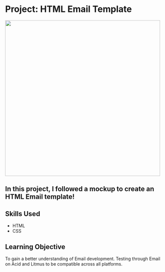 # Project: HTML Email Template

<img src="https://yt3.googleusercontent.com/Q7_UCD6oHd-4_Ib45h-Vi1YQBw49-bwLU80W1Va2OJJ0IK15vEYEBTi2U4TdqkYmxfDlqXIz=s900-c-k-c0x00ffffff-no-rj" width="500">

##
## In this project, I followed a mockup to create an HTML Email template!

##
## Skills Used
- HTML
- CSS

##
## Learning Objective

To gain a better understanding of Email development. Testing through Email on Acid and Litmus to be compatible across all platforms.

##
